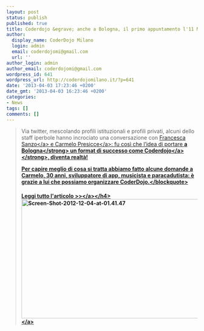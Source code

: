 ```yaml
---
layout: post
status: publish
published: true
title: Coderdojo &egrave; anche a Bologna, il primo appuntamento l'11 Maggio.
author:
  display_name: CoderDojo Milano
  login: admin
  email: coderdojomi@gmail.com
  url: ''
author_login: admin
author_email: coderdojomi@gmail.com
wordpress_id: 641
wordpress_url: http://coderdojomilano.it/?p=641
date: '2013-04-03 17:23:46 +0200'
date_gmt: '2013-04-03 16:23:46 +0200'
categories:
- News
tags: []
comments: []
---
```

<blockquote>Via twitter, mescolando profili istituzionali e profili privati, alcuni dello staff iperbole hanno incrociato una conversazione con&nbsp;<a href="https:&#47;&#47;twitter.com&#47;panzallaria" target="_blank">Francesca Sanzo<&#47;a>&nbsp;e&nbsp;<a href="https:&#47;&#47;twitter.com&#47;tarmelop" target="_blank">Carmelo Presicce<&#47;a>: fu cos&igrave; che l&rsquo;idea di portare&nbsp;<strong>a Bologna<&#47;strong>&nbsp;un format di successo come&nbsp;<strong><a href="http:&#47;&#47;coderdojo.com&#47;" target="_blank">Coderdojo<&#47;a><&#47;strong>, diventa realt&agrave;!</p>
<p>Per capire meglio di cosa si tratta abbiamo fatto alcune domande a Carmelo, 30 anni, sviluppatore di app, musicista e paracadutista: &egrave; grazie a lui che possiamo organizzare CoderDojo.<&#47;blockquote></p>
<h4><a href="http:&#47;&#47;iperbole2020.comune.bologna.it&#47;blog&#47;insegnare-la-programmazione-a-bambini-di-tutte-le-eta-11-aprile-coderdojo-a-bologna&#47;" target="_blank">Leggi tutto l'articolo&nbsp;>><&#47;a><&#47;h4><br />
<a href="http:&#47;&#47;coderdojomilano.it&#47;wp-content&#47;uploads&#47;2013&#47;04&#47;Screen-Shot-2012-12-04-at-01.41.47.png"><img class="alignnone size-large wp-image-643 aligncenter" alt="Screen-Shot-2012-12-04-at-01.41.47" src="http:&#47;&#47;coderdojomilano.it&#47;wp-content&#47;uploads&#47;2013&#47;04&#47;Screen-Shot-2012-12-04-at-01.41.47-1024x583.png" width="550" height="313" &#47;><&#47;a></p>
